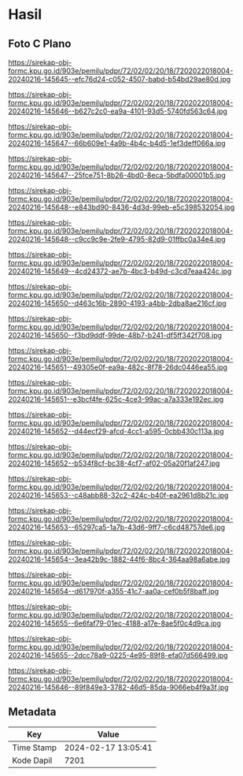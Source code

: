 # Hasil

## Foto C Plano

https://sirekap-obj-formc.kpu.go.id/903e/pemilu/pdpr/72/02/02/20/18/7202022018004-20240216-145645--efc76d24-c052-4507-babd-b54bd29ae80d.jpg

https://sirekap-obj-formc.kpu.go.id/903e/pemilu/pdpr/72/02/02/20/18/7202022018004-20240216-145646--b627c2c0-ea9a-4101-93d5-5740fd563c64.jpg

https://sirekap-obj-formc.kpu.go.id/903e/pemilu/pdpr/72/02/02/20/18/7202022018004-20240216-145647--66b609e1-4a9b-4b4c-b4d5-1ef3deff066a.jpg

https://sirekap-obj-formc.kpu.go.id/903e/pemilu/pdpr/72/02/02/20/18/7202022018004-20240216-145647--25fce751-8b26-4bd0-8eca-5bdfa00001b5.jpg

https://sirekap-obj-formc.kpu.go.id/903e/pemilu/pdpr/72/02/02/20/18/7202022018004-20240216-145648--e843bd90-8436-4d3d-99eb-e5c398532054.jpg

https://sirekap-obj-formc.kpu.go.id/903e/pemilu/pdpr/72/02/02/20/18/7202022018004-20240216-145648--c9cc9c9e-2fe9-4795-82d9-01ffbc0a34e4.jpg

https://sirekap-obj-formc.kpu.go.id/903e/pemilu/pdpr/72/02/02/20/18/7202022018004-20240216-145649--4cd24372-ae7b-4bc3-b49d-c3cd7eaa424c.jpg

https://sirekap-obj-formc.kpu.go.id/903e/pemilu/pdpr/72/02/02/20/18/7202022018004-20240216-145650--d463c16b-2890-4193-a4bb-2dba8ae216cf.jpg

https://sirekap-obj-formc.kpu.go.id/903e/pemilu/pdpr/72/02/02/20/18/7202022018004-20240216-145650--f3bd9ddf-99de-48b7-b241-df5ff342f708.jpg

https://sirekap-obj-formc.kpu.go.id/903e/pemilu/pdpr/72/02/02/20/18/7202022018004-20240216-145651--49305e0f-ea9a-482c-8f78-26dc0446ea55.jpg

https://sirekap-obj-formc.kpu.go.id/903e/pemilu/pdpr/72/02/02/20/18/7202022018004-20240216-145651--e3bcf4fe-625c-4ce3-99ac-a7a333e192ec.jpg

https://sirekap-obj-formc.kpu.go.id/903e/pemilu/pdpr/72/02/02/20/18/7202022018004-20240216-145652--d44ecf29-afcd-4cc1-a595-0cbb430c113a.jpg

https://sirekap-obj-formc.kpu.go.id/903e/pemilu/pdpr/72/02/02/20/18/7202022018004-20240216-145652--b534f8cf-bc38-4cf7-af02-05a20f1af247.jpg

https://sirekap-obj-formc.kpu.go.id/903e/pemilu/pdpr/72/02/02/20/18/7202022018004-20240216-145653--c48abb88-32c2-424c-b40f-ea2961d8b21c.jpg

https://sirekap-obj-formc.kpu.go.id/903e/pemilu/pdpr/72/02/02/20/18/7202022018004-20240216-145653--65297ca5-1a7b-43d6-9ff7-c6cd48757de6.jpg

https://sirekap-obj-formc.kpu.go.id/903e/pemilu/pdpr/72/02/02/20/18/7202022018004-20240216-145654--3ea42b9c-1882-44f6-8bc4-364aa98a6abe.jpg

https://sirekap-obj-formc.kpu.go.id/903e/pemilu/pdpr/72/02/02/20/18/7202022018004-20240216-145654--d617970f-a355-41c7-aa0a-cef0b5f8baff.jpg

https://sirekap-obj-formc.kpu.go.id/903e/pemilu/pdpr/72/02/02/20/18/7202022018004-20240216-145655--6e6faf79-01ec-4188-a17e-8ae5f0c4d9ca.jpg

https://sirekap-obj-formc.kpu.go.id/903e/pemilu/pdpr/72/02/02/20/18/7202022018004-20240216-145655--2dcc78a9-0225-4e95-89f8-efa07d566499.jpg

https://sirekap-obj-formc.kpu.go.id/903e/pemilu/pdpr/72/02/02/20/18/7202022018004-20240216-145646--89f849e3-3782-46d5-85da-9066eb4f9a3f.jpg


## Metadata

| Key        | Value               |
| ---------- | ------------------- |
| Time Stamp | 2024-02-17 13:05:41 |
| Kode Dapil | 7201                |



